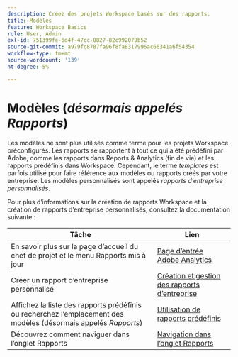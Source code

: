 ```yaml
---
description: Créez des projets Workspace basés sur des rapports.
title: Modèles
feature: Workspace Basics
role: User, Admin
exl-id: 751399fe-6d4f-47cc-8827-82c992079b52
source-git-commit: a979fc8787fa96f8fa8317996ac66341a6f54354
workflow-type: tm+mt
source-wordcount: '139'
ht-degree: 5%

---
```


# Modèles (*désormais appelés Rapports*)

Les modèles ne sont plus utilisés comme terme pour les projets Workspace préconfigurés. Les rapports se rapportent à tout ce qui a été prédéfini par Adobe, comme les rapports dans Reports &amp; Analytics (fin de vie) et les rapports prédéfinis dans Workspace. Cependant, le terme *templates* est parfois utilisé pour faire référence aux modèles ou rapports créés par votre entreprise. Les modèles personnalisés sont appelés *rapports d’entreprise personnalisés*.

Pour plus d’informations sur la création de rapports Workspace et la création de rapports d’entreprise personnalisés, consultez la documentation suivante :

| Tâche | Lien |
|---|---| 
| En savoir plus sur la page d’accueil du chef de projet et le menu Rapports mis à jour | [Page d’entrée Adobe Analytics](/help/analyze/landing.md) |
| Créer un rapport d’entreprise personnalisé | [Création et gestion des rapports d’entreprise](/help/analyze/analysis-workspace/reports/create-company-reports.md) |
| Affichez la liste des rapports prédéfinis ou recherchez l’emplacement des modèles (désormais appelés *Rapports*) | [Utilisation de rapports prédéfinis](/help/analyze/analysis-workspace/reports/use-reports.md) |
| Découvrez comment naviguer dans l’onglet Rapports | [Navigation dans l’onglet Rapports](/help/analyze/landing.md#navigate-reports) |